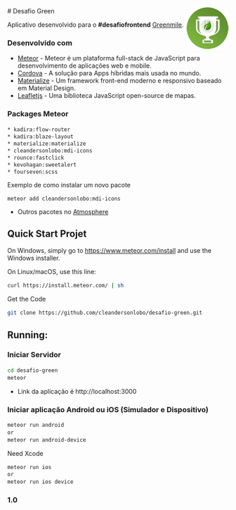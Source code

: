 <img src="resources/icons/android_xhdpi.png" align="right" />
# Desafio Green

Aplicativo desenvolvido para o <b>#desafiofrontend</b> [Greenmile](http://greenmile.com/pt/greenmile/).

### Desenvolvido com

* [Meteor](https://www.meteor.com) - Meteor é um plataforma full-stack de JavaScript para desenvolvimento de aplicações web e mobile.
* [Cordova](https://cordova.apache.org/) - A solução para Apps híbridas mais usada no mundo.
* [Materialize](http://materializecss.com/) - Um framework front-end moderno e responsivo baseado em Material Design.
* [Leafletjs](http://leafletjs.com/) - Uma biblioteca JavaScript open-source
de mapas.

### Packages Meteor

```
* kadira:flow-router
* kadira:blaze-layout
* materialize:materialize
* cleandersonlobo:mdi-icons
* rounce:fastclick
* kevohagan:sweetalert
* fourseven:scss
```
Exemplo de como instalar um novo pacote
```
meteor add cleandersonlobo:mdi-icons
```
+ Outros pacotes no [Atmosphere](https://atmospherejs.com/)

## Quick Start Projet

On Windows, simply go to https://www.meteor.com/install and use the Windows installer.

On Linux/macOS, use this line:

```bash
curl https://install.meteor.com/ | sh
```

Get the Code

```bash
git clone https://github.com/cleandersonlobo/desafio-green.git
```

## Running:

### Iniciar Servidor

```bash
cd desafio-green
meteor
```
+ Link da aplicação é http://localhost:3000

### Iniciar aplicação Android ou iOS (Simulador e Dispositivo)

```bash
meteor run android
or
meteor run android-device
```
Need Xcode
```bash
meteor run ios
or
meteor run ios device
```

### 1.0
